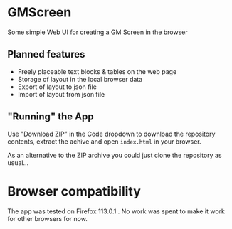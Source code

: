 # GMScreen
Some simple Web UI for creating a GM Screen in the browser

## Planned features
- Freely placeable text blocks & tables on the web page
- Storage of layout in the local browser data
- Export of layout to json file
- Import of layout from json file

## "Running" the App

Use "Download ZIP" in the Code dropdown to download the repository contents, extract the achive and open `index.html` in your browser.

As an alternative to the ZIP archive you could just clone the repository as usual...

# Browser compatibility

The app was tested on Firefox 113.0.1 . No work was spent to make it work for other browsers for now.
